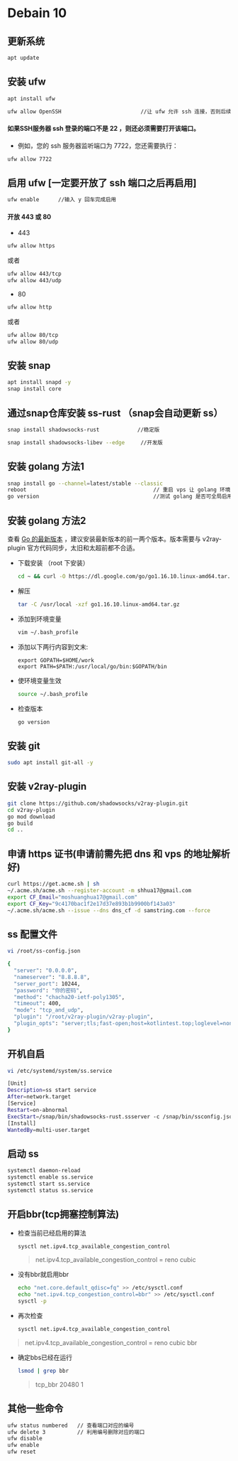 # Debain 10

## 更新系统

```bash
apt update
```

## 安装 ufw

```bash
apt install ufw
```

```bash
ufw allow OpenSSH                         //让 ufw 允许 ssh 连接，否则后续连接不上 vps （如果连不上了，请通过vps提供商后台修改端口）
```

#### 如果SSH服务器 ssh 登录的端口不是 22 ，则还必须需要打开该端口。

- 例如，您的 ssh 服务器监听端口为 7722，您还需要执行：

```bash
ufw allow 7722
```

## 启用 ufw [一定要开放了 ssh 端口之后再启用]

```bash
ufw enable      //输入 y 回车完成启用
```

#### 开放 443 或 80

- 443

```bash
ufw allow https
```

或者

```bash
ufw allow 443/tcp
ufw allow 443/udp
```

- 80 

```bash
ufw allow http
```

或者

```bash
ufw allow 80/tcp
ufw allow 80/udp
```

## 安装 snap

```bash
apt install snapd -y
snap install core
```

## 通过snap仓库安装 ss-rust （snap会自动更新 ss）

```bash
snap install shadowsocks-rust            //稳定版
```

```bash
snap install shadowsocks-libev --edge     //开发版
```

## 安装 golang 方法1

```bash
snap install go --channel=latest/stable --classic
reboot                                        // 重启 vps 让 golang 环境变量生效
go version                                    //测试 golang 是否可全局启用
```

## 安装 golang 方法2

查看 [Go 的最新版本](https://golang.org/dl/ "xx") ，建议安装最新版本的前一两个版本。版本需要与 v2ray-plugin 官方代码同步，太旧和太超前都不合适。

- 下载安装 （root 下安装）
  
  ```bash
  cd ~ && curl -O https://dl.google.com/go/go1.16.10.linux-amd64.tar.gz
  ```

- 解压
  
  ```bash
  tar -C /usr/local -xzf go1.16.10.linux-amd64.tar.gz
  ```

- 添加到环境变量
  
  ```bash
  vim ~/.bash_profile
  ```

- 添加以下两行内容到文末:
  
  ```
  export GOPATH=$HOME/work
  export PATH=$PATH:/usr/local/go/bin:$GOPATH/bin
  ```

- 使环境变量生效
  
  ```bash
  source ~/.bash_profile
  ```

- 检查版本
  
  ```bash
  go version
  ```

## 安装 git

```bash
sudo apt install git-all -y
```

## 安装 v2ray-plugin

```bash
git clone https://github.com/shadowsocks/v2ray-plugin.git
cd v2ray-plugin
go mod download
go build
cd ..
```

## 申请 https 证书(申请前需先把 dns 和 vps 的地址解析好)

```bash
curl https://get.acme.sh | sh
~/.acme.sh/acme.sh --register-account -m shhua17@gmail.com
export CF_Email="moshuanghua17@gmail.com"
export CF_Key="9c4170bac1f2e17d37e893b1b9900bf143a03"
~/.acme.sh/acme.sh --issue --dns dns_cf -d samstring.com --force
```

## ss 配置文件

```bash
vi /root/ss-config.json
```

```bash
{
  "server": "0.0.0.0",
  "nameserver": "8.8.8.8",
  "server_port": 10244,
  "password": "你的密码",
  "method": "chacha20-ietf-poly1305",
  "timeout": 400,
  "mode": "tcp_and_udp",
  "plugin": "/root/v2ray-plugin/v2ray-plugin",
  "plugin_opts": "server;tls;fast-open;host=kotlintest.top;loglevel=none"
}
```

## 开机自启

```bash
vi /etc/systemd/system/ss.service
```

```bash
[Unit]
Description=ss start service
After=network.target
[Service]
Restart=on-abnormal
ExecStart=/snap/bin/shadowsocks-rust.ssserver -c /snap/bin/ssconfig.json
[Install]
WantedBy=multi-user.target
```

## 启动 ss

```bash
systemctl daemon-reload
systemctl enable ss.service
systemctl start ss.service
systemctl status ss.service
```

## 开启bbr(tcp拥塞控制算法)

- 检查当前已经启用的算法
  
  ```bash
  sysctl net.ipv4.tcp_available_congestion_control
  ```
  
  > net.ipv4.tcp_available_congestion_control = reno cubic

- 没有bbr就启用bbr
  
  ```bash
  echo "net.core.default_qdisc=fq" >> /etc/sysctl.conf
  echo "net.ipv4.tcp_congestion_control=bbr" >> /etc/sysctl.conf
  sysctl -p
  ```

- 再次检查
  
  ```bash
  sysctl net.ipv4.tcp_available_congestion_control
  ```

> net.ipv4.tcp_available_congestion_control = reno cubic bbr

- 确定bbs已经在运行
  
  ```bash
  lsmod | grep bbr
  ```
  
  > tcp_bbr                20480  1

## 其他一些命令

```bash
ufw status numbered   // 查看端口对应的编号
ufw delete 3          // 利用编号删除对应的端口
ufw disable
ufw enable
ufw reset
```
